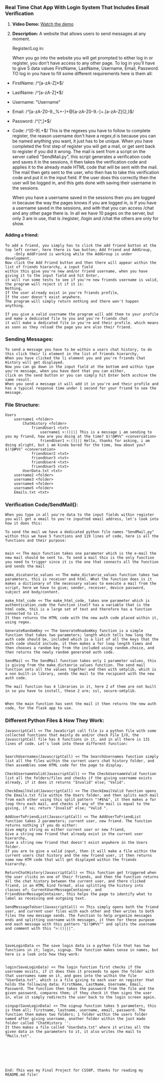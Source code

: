 ### Real Time Chat App With Login System That Includes Email Verification

1. **Video Demo:** [Watch the demo](https://youtu.be/1zVOE9AyhWQ)
2. **Description:** A website that allows users to send messages at any moment.


    Register/Log in:

    When you go into the website you will get prompted to either log in or register, you don't have access to any other page.
    To log in you'll have to give 5 data values FirstName, LastName, Username, Email, Password.
    TO log in you have to fill some different requirements here is them all:
- FirstName: /^[a-zA-Z]*$/
- LastName: /^[a-zA-Z]*$/
- Username: "Username"
- Email: /^[a-zA-Z0-9._%+-]+@[a-zA-Z0-9.-]+\.[a-zA-Z]{2,}$/
- Password: /^[^,]*$/
- Code: /^[0-9].+$/
  This is the regexes you have to follow to complete register, the reason username don't have a regex,d
    is because you can be named anything you want, it just has to be unique.
    When you have completed the first step of register you will get a mail, or get sent back to register if you did it wrong.
    The mail is sent from a script on the server called "SendMail.py",
    this script generates a verification code and saves it in the sessions, 
    it then takes the verification code and applies it to the already made HTML code that will be sent with the mail.
    The mail then gets sent to the user, who then has to take this verification code and put it in the input field.
    If the user does this correctly then the user will be logged in, and this gets done with saving their username in the sessions.

    When you have a username saved in the sessions then you are logged in because the way the pages knows if you are logged in,
    is if you have a username saved in the sessions, and with that you can access /chat and any other page there is.
    In all we have 10 pages on the server, but only 3 are in use, that is /register, /login and /chat the others are only for show.


#### Adding a friend: 

    To add a friend, you simply has to click the add friend button at the top left corner, here there is two button; Add Friend and AddGroup,
        -Only AddFriend is working while the AddGroup is under development.
    Now click the Add Friend button and then there will appear within the list of friends hierarchy, a input field
    within this give you're new and/or friend username, when you have giving it to the input field and hit Enter,
    it will run some tests to see if you're new friends username is valid, the program will reject it if it is:
    Nothing,
    If the user already exist in you're friends profile,
    If the user doesn't exist anywhere.
    The program will simply return nothing and there won't happen anything.

    If you give a valid username the program will add them to your profile and make a dedicated file to you and you're friends chat
    it will make a dedicated file in you're and their profile. which means as soon as they reload the page you are also their friend.

### Sending Messages:
    To send a message you have to be within a users chat history, to do this click their li element in the list of friends hierarchy,
    When you have clicked the li element you and you're friends Chat History will get displayed.
    Now you can go down in the input field at the bottom and within type you're message, when you have dont that you can either,
    click on the send button or you can simply hit Enter both acchive the same result.
    When you send a message it will add it in you're and their profile and has a typical response time under 1 second for your friend to see the message.


### File Structure:
    Users 
        username1 <folder>
            ChatHistory <folder>
                friendUser1 <txt>
                    username1 >:()||| This is a message i am sending to you my friend, how are you doing at the time? $)!@#%%^ <conversation>
                    friendUser1 >:()||| Hello, thanks for asking, i am doing alright, but i am kinda bored for the time, how about you? $)!@#%%^ <conversation>
                friendUser2 <txt>
                friendUser3 <txt>
                friendUser4 <txt>
                friendUser5 <txt>
            UserData.txt <txt>
        username2 <folder>
        username3 <folder>
        username4 <folder>
        username5 <folder>
        Emails.txt <txt>
    

### Verification Code/SendMail():

    When you type in all you're data to the input fields within register you will get a email to you're inputted email address, let's look into how it does this:
    
    To send the mail we have a dedicated python file names "SendMail.py" within this we have 5 functions and 119 lines of code, here is all the functions and their purpose: 


    main << The main function takes one parameter which is the e-mail the new mail should be sent to. To send a mail this is the only function you need to trigger since it is the one that connects all the function and sends the mail

    make_dicatanrie_values << The make_dictanrie_values function takes two parameters, this is receiver and html. What the function does is it makes a dictionary of the necessary values to execute a mail from the script, here we have to give; sender, receiver, device password, subject and body/content.

    make_html_code << The make_html_code, takes one parameter which is authentication_code the function itself has a variable that is the html code, this is a large set of text and therefore has a function connected to it.
    It then returns the HTML code with the new auth code placed within it, using regex.

    GenerateRandomKey << The GenerateRnadomKey function is a simple function that takes two parameters; length which tells how long the auth code should be, included which is a list of all the keys that the auth code should include, it then makes a for loop length times and then chooses a random key from the included using random.choice, and then returns the newly random generated auth code.

    SendMail << The SendMail function takes only 1 parameter values, this is giving from the make_dictanrie_values function. The send mail function sets all the values together and then with smtplib, which is a non built-in library, sends the mail to the recipient with the new auth code.

    The mail function has 4 libraries in it, here 2 of them are not built in so you have to install, these 2 are; ssl, secure-smtplib.

    
    When the main function has sent the mail it then returns the new auth code, for the flask app to use.



### Different Python Files & How They Work: 




    JavascriptCall << The JavaScript call file is a python file with some collected functions that mainly do and/or check File I/O, the JavascriptCall file has 6 functions in it, and in all there is 131 lines of code. Let's look into these different function: 


    SearchUsernames(JavascriptCall) << The SearchUsernames function simply list all the files within the current users chat history folder, and then assembles some HTML code for the page to display.

    CheckUsernameValid(JavascriptCall) << The CheckUsernameValid function list all the folders/files and checks if the giving username exists already, if it does it returns "Invalid" else; "Valid".

    CheckEmailValid(JavascriptCall) << The CheckEmailValid function opens the Emails.txt file within the Users folder, and then splits each mail from each other using this split pattern "!#$%&", it then makes a for loop thru each mail, and checks if any of the mail is equal to the giving, if so; return "Invalid" else; "Valid ".

    AddUserToFriendList(JavascriptCall) << The AddUserToFriendList function takes 2 parameters; current user, new friend. The function returns nothing if you do either:
    Give empty string as either current user or new friend,
    Give a string new friend that already exist in the current user hierarchy,
    Give a string new friend that doesn't exist anywhere in the Users folder.
    If you are to give a valid input, then it will make a file within the current users chat history and the new friend user, it then returns some new HTM code that will get displayed within the friends hierarchy.

    ReturnChatHistory(JavascriptCall) << This function get triggered when the user clicks on one of their friends, and then the function returns all the chat history between the current user, and there clicked friend, in an HTML kind format, also splitting the history into classes of; CurrentUserMessageContainer, and FriendUserMessageContainer, this helps the page to identify what to label as receiving and outgoing text.

    SendMessageToUser(JavascriptCall) << This simply opens both the friend user, and current user files with each other and then writes to both files the new message sends. The function to help organize messages ends and splitting username with messages, it then for these purpose end each message with this pattern "$)!@#%%^" and splits the username and comment with this ">:()|||".



    SaveLoginData << The save login data is a python file that has two functions in it; login, signup. The function makes sense in names, but here is a look into how they work: 


    login(SaveLoginData) << The login function first checks if the username exists, if it does then it proceeds to open the folder with that usernames name on it, and goes into the within the file "UserData.txt", which is a file giving to each user on register that holds the following data; FirstName, LastName, Username, Email, Password. The function then takes the password from the file and the given password, compares them; if they check it then signs the user in, else it simply redirects the user back to the login screen again.

    singup(SaveLoginData) << The signup function takes 5 parameters, this is them all; firstname, lastname, username, email, password. The function then makes two folders; 1 folder within the users folder named after giving username, another folder within the just made folder called "ChatHistory ''. 
    It then makes a file called "UserData.txt" where it writes all the given data in the parameters to it, it also writes the mail to "Mails.txt".







    End: This was my Final Project for CS50P, thanks for reading my README.md file!
